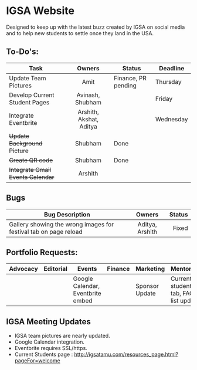 # IGSA Website

Designed to keep up with the latest buzz created by IGSA on social media and to help new students to settle once they land in the USA.

## To-Do's:

|Task |Owners| Status|Deadline |
|---- |:-----:|------|-----|
|Update Team Pictures| Amit | Finance, PR pending|Thursday|
|Develop Current Student Pages | Avinash, Shubham| |Friday |
|Integrate Eventbrite | Arshith, Akshat, Aditya| |Wednesday|
|~~Update Background Picture~~ | Shubham |Done ||
|~~Create QR code~~ | Shubham | Done ||
|~~Integrate Gmail Events Calendar~~ | Arshith| ||

## Bugs
|Bug Description| Owners| Status|
|---- |:-----:|------:|
|Gallery showing the wrong images for festival tab on page reload | Aditya, Arshith| Fixed |


## Portfolio Requests:

|Advocacy |Editorial | Events| Finance |Marketing | Mentoring| Networking| PR|
|-------|--------|------|-------|--------|---------|---------|---|
|         |          |Google Calendar, Eventbrite embed|         |Sponsor Update|Current students tab, FAQ list update|Q&A Section|     |


## IGSA Meeting Updates

* IGSA team pictures are nearly updated.
* Google Calendar integration.
* Eventbrite requires SSL/https.
* Current Students page : http://igsatamu.com/resources_page.html?pageFor=welcome

